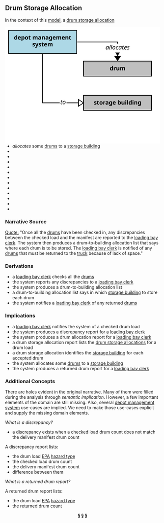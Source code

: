 ## Drum Storage Allocation

In the context of this [model](../domain-inventory.md), a [drum storage allocation][drum.storage.allocation]

<img align="right" src="../images/drum_storage_allocation_allocates.svg" />

<ul>
 <li><i>allocates</i> some <a href="drum.md">drums</a> to a <a href="storage.building.md">storage building</a></li>
 <li> </li>
 <li> </li>
 <li> </li>
 <li> </li>
 <li> </li>
 <li> </li>
 <li> </li>
 <li> </li>
 <li> </li>
 <li> </li>
 <li> </li>
 <li> </li>
</ul>



### Narrative Source

[Quote:][narrative]
"Once all the [drums][drum] have been checked in, any discrepancies between the checked load and the manifest
are reported to the [loading bay clerk][loading.bay.clerk].
The system then produces a drum-to-building allocation list that says where each drum is to be stored.
The [loading bay clerk][loading.bay.clerk] is notified of any [drums][drum] that must be returned to the [truck][truck] because of lack of space."

### Derivations

* a [loading bay clerk][loading.bay.clerk] checks all the [drums][drum]
* the system reports any discrepancies to a [loading bay clerk][loading.bay.clerk]
* the system produces a drum-to-building allocation list
* a drum-to-building allocation list says in which [storage building][storage.building] to store each drum
* the system notifies a [loading bay clerk][loading.bay.clerk] of any returned [drums][drum]

### Implications

* a [loading bay clerk][loading.bay.clerk] notifies the system of a checked drum load
* the system produces a discrepancy report for a [loading bay clerk][loading.bay.clerk]
* the system produces a drum allocation report for a [loading bay clerk][loading.bay.clerk]
* a drum storage allocation report lists the [drum storage allocations][drum.storage.allocation] for a drum load
* a drum storage allocation identifies the [storage building][storage.building] for each accepted drum
* the system allocates some [drums][drum] to a [storage building][storage.building]
* the system produces a returned drum report for a [loading bay clerk][loading.bay.clerk]

### Additional Concepts

There are holes evident in the original narrative. Many of them were filled during the analysis
through _semantic implication_. However, a few important elements of the domain are still missing.
Also, several [depot management system][depot.management.system] use-cases are implied.
We need to make those use-cases explicit and supply the missing domain elements.

_What is a discrepancy?_
* a discrepancy exists when a checked load drum count does not match the delivery manifest drum count

A discrepancy report lists:
* the drum load [EPA][EPA] [hazard type][hazard.type]
* the checked load drum count
* the delivery manifest drum count
* difference between them

_What is a returned drum report?_

A returned drum report lists:
* the drum load [EPA][EPA] [hazard type][hazard.type]
* the returned drum count

[narrative]: ../original-narrative.md#drum-storage-allocation


<div align="center"><b>&sect; &sect; &sect;</b></div>

[EPA]: EPA.md
[EPAs]: EPA.md
[EPA.regulation]: EPA.regulation.md
[EPA.regulations]: EPA.regulation.md
[building.description]: building.description.md
[building.descriptions]: building.description.md
[chemical.description]: chemical.description.md
[chemical.descriptions]: chemical.description.md
[company.regulation]: company.regulation.md
[company.regulations]: company.regulation.md
[depot]: depot.md
[depots]: depot.md
[depot.building]: depot.building.md
[depot.buildings]: depot.building.md
[depot.distance.unit]: depot.distance.unit.md
[depot.distance.units]: depot.distance.unit.md
[depot.management]: depot.management.md
[depot.managements]: depot.management.md
[depot.management.system]: depot.management.system.md
[depot.management.systems]: depot.management.system.md
[depot.manager]: depot.manager.md
[depot.managers]: depot.manager.md
[depot.map]: depot.map.md
[depot.maps]: depot.map.md
[depot.monitoring]: depot.monitoring.md
[depot.monitorings]: depot.monitoring.md
[depot.volume.unit]: depot.volume.unit.md
[depot.volume.units]: depot.volume.unit.md
[depot.vulnerability]: depot.vulnerability.md
[depot.vulnerabilities]: depot.vulnerability.md
[depot.weight.unit]: depot.weight.unit.md
[depot.weight.units]: depot.weight.unit.md
[drum]: drum.md
[drums]: drum.md
[drum.collection]: drum.collection.md
[drum.collections]: drum.collection.md
[drum.delivery]: drum.delivery.md
[drum.deliveries]: drum.delivery.md
[drum.description]: drum.description.md
[drum.descriptions]: drum.description.md
[drum.identifier]: drum.identifier.md
[drum.identifiers]: drum.identifier.md
[drum.inventory]: drum.inventory.md
[drum.inventories]: drum.inventory.md
[drum.label]: drum.label.md
[drum.labels]: drum.label.md
[drum.storage]: drum.storage.md
[drum.storages]: drum.storage.md
[drum.storage.allocation]: drum.storage.allocation.md
[drum.storage.allocations]: drum.storage.allocation.md
[drum.storage.license]: drum.storage.license.md
[drum.storage.licenses]: drum.storage.license.md
[drum.storage.license.description]: drum.storage.license.description.md
[drum.storage.license.descriptions]: drum.storage.license.description.md
[hazard.type]: hazard.type.md
[hazard.types]: hazard.type.md
[hazardous.chemical]: hazardous.chemical.md
[hazardous.chemicals]: hazardous.chemical.md
[license.inventory]: license.inventory.md
[license.inventories]: license.inventory.md
[loading.bay]: loading.bay.md
[loading.bays]: loading.bay.md
[loading.bay.clerk]: loading.bay.clerk.md
[loading.bay.clerks]: loading.bay.clerk.md
[safety.violation]: safety.violation.md
[safety.violations]: safety.violation.md
[staff.building]: staff.building.md
[staff.buildings]: staff.building.md
[storage.building]: storage.building.md
[storage.buildings]: storage.building.md
[truck]: truck.md
[trucks]: truck.md

